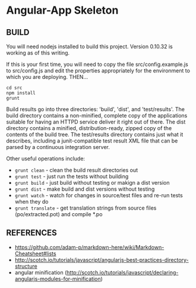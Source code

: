 # Angular-App Skeleton

## BUILD

You will need nodejs installed to build this project. Version 0.10.32 is working as of this writing.

If this is your first time, you will need to copy the file src/config.example.js to src/config.js
and edit the properties appropriately for the environment to which you are deploying. THEN... 

```
cd src
npm install
grunt
```

Build results go into three directories: 'build', 'dist', and 'test/results'. The build directory
contains a non-minified, complete copy of the applications suitable for having an HTTPD service
deliver it right out of there. The dist directory contains a minified, distribution-ready, zipped
copy of the contents of the build tree. The test/results directory contains just what it describes,
including a junit-compatible test result XML file that can be parsed by a continuous integration
server.

Other useful operations include:
  * `grunt clean` - clean the build result directories out
  * `grunt test` - just run the tests without building
  * `grunt build` - just build without testing or makign a dist version
  * `grunt dist` - make build and dist versions without testing
  * `grunt watch` - watch for changes in source/test files and re-run tests when they do
  * `grunt translate` - get translation strings from source files (po/extracted.pot) and compile *.po


## REFERENCES
* https://github.com/adam-p/markdown-here/wiki/Markdown-Cheatsheet#lists
* http://scotch.io/tutorials/javascript/angularjs-best-practices-directory-structure
* angular minification (http://scotch.io/tutorials/javascript/declaring-angularjs-modules-for-minification)

